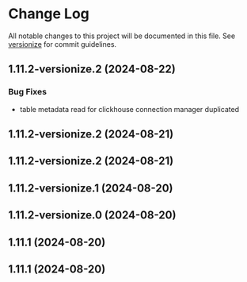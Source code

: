 # Change Log

All notable changes to this project will be documented in this file. See [versionize](https://github.com/versionize/versionize) for commit guidelines.

<a name="1.11.2-versionize.2"></a>
## 1.11.2-versionize.2 (2024-08-22)

### Bug Fixes

* table metadata read for clickhouse connection manager duplicated

<a name="1.11.2-versionize.2"></a>
## 1.11.2-versionize.2 (2024-08-21)

<a name="1.11.2-versionize.2"></a>
## 1.11.2-versionize.2 (2024-08-21)

<a name="1.11.2-versionize.1"></a>
## 1.11.2-versionize.1 (2024-08-20)

<a name="1.11.2-versionize.0"></a>
## 1.11.2-versionize.0 (2024-08-20)

<a name="1.11.1"></a>
## 1.11.1 (2024-08-20)

<a name="1.11.1"></a>
## 1.11.1 (2024-08-20)

